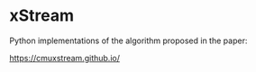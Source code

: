 # xStream

Python implementations of the algorithm proposed in the paper:

https://cmuxstream.github.io/
